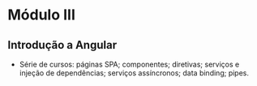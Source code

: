 # Módulo III

## Introdução a Angular   

- Série de cursos: páginas SPA; componentes; diretivas; serviços e injeção de dependências; serviços assíncronos; data binding; pipes.<br>
    
